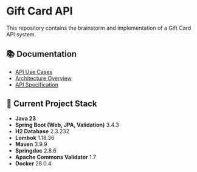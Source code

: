 # Gift Card API

This repository contains the brainstorm and implementation of a Gift Card API system.

## 📚 Documentation

- [API Use Cases](docs/use-cases.md)
- [Architecture Overview](docs/architecture.md)
- [API Specification](docs/api-spec.md)

## 🔧 Current Project Stack

- **Java 23**
- **Spring Boot (Web, JPA, Validation)** 3.4.3
- **H2 Database** 2.3.232
- **Lombok** 1.18.36
- **Maven** 3.9.9
- **Springdoc** 2.8.6
- **Apache Commons Validator** 1.7
- **Docker** 28.0.4